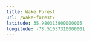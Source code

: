 ```yaml
---
title: Wake Forest
url: /wake-forest/
latitude: 35.980313800000005
longitude: -78.51037310000001
---
```

